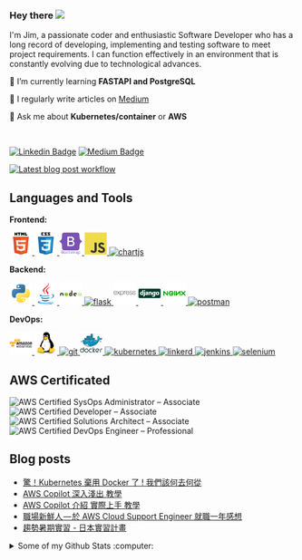 ### Hey there <img src="https://media.giphy.com/media/hvRJCLFzcasrR4ia7z/giphy.gif" width="25px">
I'm Jim, a passionate coder and enthusiastic Software Developer who has a long record of developing, implementing and testing software to meet project requirements. I can function effectively in an environment that is constantly evolving due to technological advances.

🌱  I’m currently learning **FASTAPI and PostgreSQL**

📝  I regularly write articles on [Medium](https://medium.com/@yysu)

💬  Ask me about **Kubernetes/container** or **AWS**


<br/>

[![Linkedin Badge](https://img.shields.io/badge/-yysu-blue?style=flat-square&logo=Linkedin&logoColor=white&link=https://www.linkedin.com/in/yysu/)](https://www.linkedin.com/in/yysu/) 
[![Medium Badge](https://img.shields.io/badge/-@yysu-03a57a?style=flat-square&labelColor=000000&logo=Medium&link=https://medium.com/@yysu/)](https://medium.com/@yysu)

[![Latest blog post workflow](https://github.com/yysu/YYSU/actions/workflows/blog-post-workflow.yml/badge.svg)](https://github.com/yysu/YYSU/actions/workflows/blog-post-workflow.yml)

## Languages and Tools

**Frontend:**

<a href="https://www.w3.org/html/" target="_blank"> <img src="https://raw.githubusercontent.com/devicons/devicon/master/icons/html5/html5-original-wordmark.svg" alt="html5" width="40" height="40"/> </a> 
<a href="https://www.w3schools.com/css/" target="_blank"> <img src="https://raw.githubusercontent.com/devicons/devicon/master/icons/css3/css3-original-wordmark.svg" alt="css3" width="40" height="40"/> </a>
<a href="https://getbootstrap.com" target="_blank"> <img src="https://raw.githubusercontent.com/devicons/devicon/master/icons/bootstrap/bootstrap-plain-wordmark.svg" alt="bootstrap" width="40" height="40"/> </a> 
<a href="https://developer.mozilla.org/en-US/docs/Web/JavaScript" target="_blank"> <img src="https://raw.githubusercontent.com/devicons/devicon/master/icons/javascript/javascript-original.svg" alt="javascript" width="40" height="40"/> </a> 
<a href="https://www.chartjs.org" target="_blank"> <img src="https://www.chartjs.org/media/logo-title.svg" alt="chartjs" width="40" height="40"/> </a>


**Backend:**

<a href="https://www.python.org" target="_blank"> <img src="https://raw.githubusercontent.com/devicons/devicon/master/icons/python/python-original.svg" alt="python" width="40" height="40"/> </a> 
<a href="https://www.java.com" target="_blank"> <img src="https://raw.githubusercontent.com/devicons/devicon/master/icons/java/java-original.svg" alt="java" width="40" height="40"/> </a> 
<a href="https://nodejs.org" target="_blank"> <img src="https://raw.githubusercontent.com/devicons/devicon/master/icons/nodejs/nodejs-original-wordmark.svg" alt="nodejs" width="40" height="40"/> </a>
<a href="https://flask.palletsprojects.com/" target="_blank"> <img src="https://www.vectorlogo.zone/logos/pocoo_flask/pocoo_flask-icon.svg" alt="flask" width="40" height="40"/> </a> 
<a href="https://expressjs.com" target="_blank"> <img src="https://raw.githubusercontent.com/devicons/devicon/master/icons/express/express-original-wordmark.svg" alt="express" width="40" height="40"/> </a> 
<a href="https://www.djangoproject.com/" target="_blank"> <img src="https://raw.githubusercontent.com/devicons/devicon/master/icons/django/django-original.svg" alt="django" width="40" height="40"/> </a> 
<a href="https://www.nginx.com" target="_blank"> <img src="https://raw.githubusercontent.com/devicons/devicon/master/icons/nginx/nginx-original.svg" alt="nginx" width="40" height="40"/> </a> 
<a href="https://postman.com" target="_blank"> <img src="https://www.vectorlogo.zone/logos/getpostman/getpostman-icon.svg" alt="postman" width="40" height="40"/> </a> 


**DevOps:**

<a href="https://aws.amazon.com" target="_blank"> <img src="https://raw.githubusercontent.com/devicons/devicon/master/icons/amazonwebservices/amazonwebservices-original-wordmark.svg" alt="aws" width="40" height="40"/> </a> 
<a href="https://www.linux.org/" target="_blank"> <img src="https://raw.githubusercontent.com/devicons/devicon/master/icons/linux/linux-original.svg" alt="linux" width="40" height="40"/> </a>
<a href="https://git-scm.com/" target="_blank"> <img src="https://www.vectorlogo.zone/logos/git-scm/git-scm-icon.svg" alt="git" width="40" height="40"/> </a>
<a href="https://www.docker.com/" target="_blank"> <img src="https://raw.githubusercontent.com/devicons/devicon/master/icons/docker/docker-original-wordmark.svg" alt="docker" width="40" height="40"/> </a> 
<a href="https://kubernetes.io" target="_blank"> <img src="https://www.vectorlogo.zone/logos/kubernetes/kubernetes-icon.svg" alt="kubernetes" width="40" height="40"/> </a> 
<a href="https://cncf-branding.netlify.app/projects/linkerd/" target="_blank"> <img src="https://cncf-branding.netlify.app/img/projects/linkerd/horizontal/color/linkerd-horizontal-color.png" alt="linkerd" width="40" height="40"/> </a> 
<a href="https://www.jenkins.io" target="_blank"> <img src="https://www.vectorlogo.zone/logos/jenkins/jenkins-icon.svg" alt="jenkins" width="40" height="40"/> </a> 
<a href="https://www.selenium.dev" target="_blank"> <img src="https://raw.githubusercontent.com/detain/svg-logos/780f25886640cef088af994181646db2f6b1a3f8/svg/selenium-logo.svg" alt="selenium" width="40" height="40"/> </a> </p>

## AWS Certificated

![AWS Certified SysOps Administrator – Associate](https://img.shields.io/badge/AWS%20Certified%20SysOps%20Administrator%20Associate-232F3E?style=flat-square&logo=amazon-aws)
![AWS Certified Developer – Associate](https://img.shields.io/badge/AWS%20Certified%20Developer%20Associate-232F3E?style=flat-square&logo=amazon-aws)
![AWS Certified Solutions Architect – Associate](https://img.shields.io/badge/AWS%20Certified%20Solutions%20Architect%20Associate-232F3E?style=flat-square&logo=amazon-aws)
![AWS Certified DevOps Engineer – Professional](https://img.shields.io/badge/AWS%20Certified%20DevOps%20Engineer%20Professional-232F3E?style=flat-square&logo=amazon-aws)

## Blog posts

<!-- BLOG-POST-LIST:START -->
- [驚！Kubernetes 棄用 Docker 了 ! 我們該何去何從](https://yysu.medium.com/%E9%A9%9A-kubernetes-%E6%A3%84%E7%94%A8-docker-%E4%BA%86-%E6%88%91%E5%80%91%E8%A9%B2%E4%BD%95%E5%8E%BB%E4%BD%95%E5%BE%9E-d23ea9ee5455?source=rss-4258f0dc9923------2)
- [AWS Copilot 深入淺出 教學](https://yysu.medium.com/aws-copilot-%E6%B7%B1%E5%85%A5%E6%B7%BA%E5%87%BA-%E6%95%99%E5%AD%B8-32609824939c?source=rss-4258f0dc9923------2)
- [AWS Copilot 介紹 實際上手 教學](https://yysu.medium.com/aws-copilot-%E4%BB%8B%E7%B4%B9-%E5%AF%A6%E9%9A%9B%E4%B8%8A%E6%89%8B-%E6%95%99%E5%AD%B8-3881390e779a?source=rss-4258f0dc9923------2)
- [職場新鮮人 — 於 AWS Cloud Support Engineer 就職一年感想](https://yysu.medium.com/%E8%81%B7%E5%A0%B4%E6%96%B0%E9%AE%AE%E4%BA%BA-%E6%96%BC-aws-cloud-support-engineer-%E5%B0%B1%E8%81%B7%E4%B8%80%E5%B9%B4%E6%84%9F%E6%83%B3-ccefc47c9c0?source=rss-4258f0dc9923------2)
- [趨勢暑期實習 - 日本實習計畫](https://yysu.medium.com/%E8%B6%A8%E5%8B%A2%E6%9A%91%E6%9C%9F%E5%AF%A6%E7%BF%92-%E6%97%A5%E6%9C%AC%E5%AF%A6%E7%BF%92%E8%A8%88%E7%95%AB-c1557c031fe4?source=rss-4258f0dc9923------2)
<!-- BLOG-POST-LIST:END -->


<details>
  <summary>Some of my Github Stats :computer:</summary>

<p align="center">
<img height="180em" src="https://github-readme-stats-seven-sandy.vercel.app/api?username=YYSU&show_icons=true&hide_border=true&&count_private=true&include_all_commits=true&theme=onedark" />
</p>
</details>

